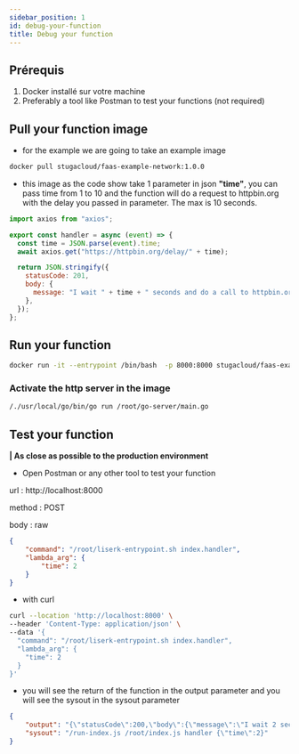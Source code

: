 ```yaml
---
sidebar_position: 1
id: debug-your-function
title: Debug your function
---
```


## Prérequis

1. Docker installé sur votre machine
2. Preferably a tool like Postman to test your functions (not required)

## Pull your function image
- for the example we are going to take an example image

```bash
docker pull stugacloud/faas-example-network:1.0.0
```

- this image as the code show take 1 parameter in json **"time"**, you can pass time from 1 to 10 and the function will do a request to httpbin.org with the delay you passed in parameter. The max is 10 seconds.
```js
import axios from "axios";

export const handler = async (event) => {
  const time = JSON.parse(event).time;
  await axios.get("https://httpbin.org/delay/" + time);

  return JSON.stringify({
    statusCode: 201,
    body: {
      message: "I wait " + time + " seconds and do a call to httpbin.org",
    },
  });
};
```

## Run your function
```bash
docker run -it --entrypoint /bin/bash  -p 8000:8000 stugacloud/faas-example-network:1.0.0
```

### Activate the http server in the image
```bash
/./usr/local/go/bin/go run /root/go-server/main.go
```


## Test your function

**| As close as possible to the production environment**

- Open Postman or any other tool to test your function

url : http://localhost:8000

method : POST

body : raw
```json
{
    "command": "/root/liserk-entrypoint.sh index.handler",
    "lambda_arg": {
        "time": 2
    }
}
```
- with curl
```bash
curl --location 'http://localhost:8000' \
--header 'Content-Type: application/json' \
--data '{
  "command": "/root/liserk-entrypoint.sh index.handler",
  "lambda_arg": {
    "time": 2
  }
}'
```

- you will see the return of the function in the output parameter and you will see the sysout in the sysout parameter
```json
{
    "output": "{\"statusCode\":200,\"body\":{\"message\":\"I wait 2 seconds and do a call to httpbin.org\"}}",
    "sysout": "/run-index.js /root/index.js handler {\"time\":2}"
}
```